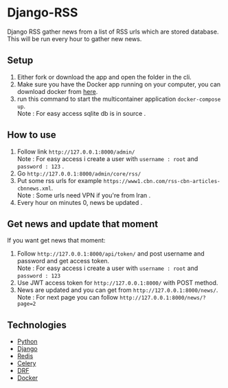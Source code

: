 # Django-RSS
Django RSS gather news from a list of RSS urls which are stored database.
This will be run every hour to gather new news.
## Setup
1. Either fork or download the app and open the folder in the cli.
2. Make sure you have the Docker app running on your computer, you can download docker from [here](https://www.docker.com/products/docker-desktop).
3. run this command to start the multicontainer application `docker-compose up`.
<br /> Note : For easy access sqlite db is in source .

## How to use
1. Follow link `http://127.0.0.1:8000/admin/`
<br /> Note : For easy access i create a user with `username : root` and `password : 123` .
2. Go `http://127.0.0.1:8000/admin/core/rss/`
3. Put some rss urls for example `https://www1.cbn.com/rss-cbn-articles-cbnnews.xml`.
<br /> Note : Some urls need VPN if you're from Iran .
4. Every hour on minutes 0, news be updated .

## Get news and update that moment
If you want get news that moment:
1. Follow `http://127.0.0.1:8000/api/token/` and post username and password and get access token.
<br /> Note : For easy access i create a user with `username : root` and `password : 123`
2. Use JWT access token for `http://127.0.0.1:8000/` with POST method.
3. News are updated and you can get from `http://127.0.0.1:8000/news/`.
<br /> Note : For next page you can follow `http://127.0.0.1:8000/news/?page=2`

## Technologies
  - [Python](https://www.python.org/)
  - [Django](https://www.djangoproject.com/)
  - [Redis](https://redis.com/)
  - [Celery](https://docs.celeryq.dev/)
  - [DRF](https://www.django-rest-framework.org/)
  - [Docker](https://www.docker.com/)
